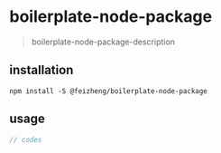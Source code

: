 # boilerplate-node-package
> boilerplate-node-package-description

## installation
```shell
npm install -S @feizheng/boilerplate-node-package 
```

## usage
```js
// codes
```
